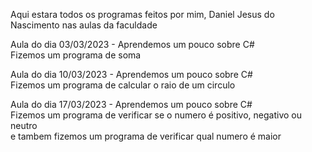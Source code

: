 Aqui estara todos os programas feitos por mim, Daniel Jesus do Nascimento nas aulas da faculdade<br>

Aula do dia 03/03/2023 - Aprendemos um pouco sobre C# <br>
Fizemos um programa  de soma<br>

Aula do dia 10/03/2023 - Aprendemos um pouco sobre C#<br>
Fizemos um programa de calcular o raio de um circulo<br>

Aula do dia 17/03/2023 - Aprendemos um pouco sobre C#<br>
Fizemos um programa  de verificar se o numero é positivo, negativo ou neutro<br>
e tambem fizemos um programa de verificar qual numero é maior<br>
